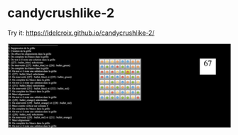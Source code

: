 # candycrushlike-2

Try it: https://ldelcroix.github.io/candycrushlike-2/

![preview](https://github.com/ldelcroix/candycrushlike-2/blob/master/preview.png?raw=true)
